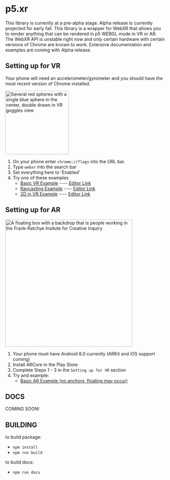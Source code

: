 # p5.xr
This library is currently at a pre-alpha stage. Alpha release is currently projected for early fall. This library is a wrapper for WebXR that allows you to render anything that can be rendered in p5 WEBGL mode in VR or AR. The WebXR API is unstable right now and only certain hardware with certain versions of Chrome are known to work. Extensive documentation and examples are coming with Alpha release.

## Setting up for VR
Your phone will need an accelerometer/gyrometer and you should have the most recent version of Chrome installed.

<img src = 'https://user-images.githubusercontent.com/10382506/63109079-54a98800-bf56-11e9-8c17-341817f7489c.jpg' alt = 'Several red spheres with a single blue sphere in the center, double drawn in VR goggles view' height = '200' />

1. On your phone enter `chrome://flags` into the URL bar.
2. Type `webxr` into the search bar
3. Set everything here to 'Enabled'
4. Try one of these examples
    - [Basic VR Example](https://editor.p5js.org/stalgiag/present/7RUbTWiOg) ---- [Editor Link](https://editor.p5js.org/stalgiag/sketches/7RUbTWiOg)
    - [Raycasting Example](https://editor.p5js.org/stalgiag/present/xijXG0FOc) ---- [Editor Link](https://editor.p5js.org/stalgiag/sketches/xijXG0FOc)
    - [2D in VR Example](https://editor.p5js.org/stalgiag/present/TOBzS6UP1) ---- [Editor Link](https://editor.p5js.org/stalgiag/sketches/TOBzS6UP1)
    
## Setting up for AR

<img src = 'https://user-images.githubusercontent.com/10382506/63109012-2fb51500-bf56-11e9-9f81-d74d14845b9c.jpg' alt = 'A floating box with a backdrop that is people working in the Frank-Ratchye Insitute for Creative Inquiry' height = '400' />


1. Your phone must have Android 8.0 currently (ARKit and iOS support coming)
2. Install ARCore in the Play Store
3. Complete Steps 1 - 3 in the `Setting up for VR` section
4. Try and example:
    - [Basic AR Example (no anchors, floating may occur)](https://editor.p5js.org/stalgiag/present/1wzwzI2uG)
    
## DOCS

COMING SOON!

## BUILDING

to build package:
- `npm install`
- `npm run build`

to build docs:
- `npm run docs`
